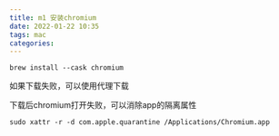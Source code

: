 ```yaml
---
title: m1 安装chromium
date: 2022-01-22 10:35
tags: mac
categories: 
---
```


<!--more-->

```shell
brew install --cask chromium
```

如果下载失败，可以使用代理下载

下载后chromium打开失败，可以消除app的隔离属性

```shell
sudo xattr -r -d com.apple.quarantine /Applications/Chromium.app
```